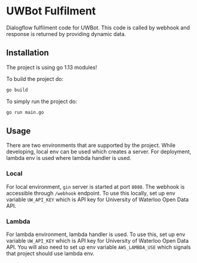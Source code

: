 # UWBot Fulfilment
Dialogflow fulfilment code for UWBot. This code is called by webhook and response is returned
by providing dynamic data.

## Installation
The project is using go 1.13 modules!

To build the project do:
```bash
go build 
```

To simply run the project do:
```bash
go run main.go
```

## Usage
There are two environments that are supported by the project. While developing, local env can be used
which creates a server. For deployment, lambda env is used where lambda handler is used.

### Local
For local environment, `gin` server is started at port `8080`. The webhook is accessible through `/webhook`
endpoint. To use this locally, set up env variable `UW_API_KEY` which is API key for University of Waterloo
Open Data API.

### Lambda
For lambda environment, lambda handler is used. To use this, set up env variable `UW_API_KEY` which is API key 
for University of Waterloo Open Data API. You will also need to set up env variable `AWS_LAMBDA_USE` which
signals that project should use lambda env.
